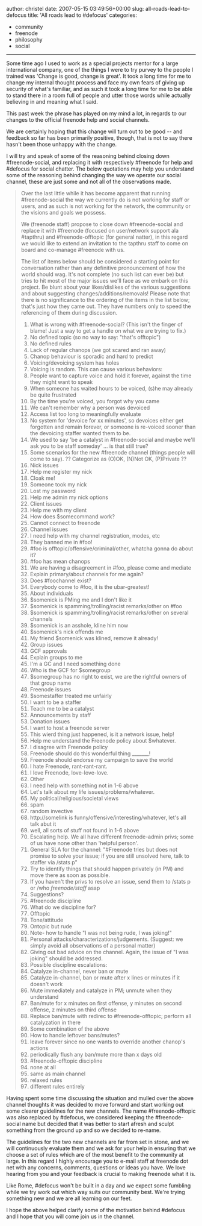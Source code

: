 author: christel
date: 2007-05-15 03:49:56+00:00
slug: all-roads-lead-to-defocus
title: 'All roads lead to #defocus'
categories:
- community
- freenode
- philosophy
- social
---
Some time ago I used to work as a special projects mentor for a large international company, one of the things I were to try purvey to the people I trained was 'Change is good, change is great'. It took a long time for me to change my internal thought process and face my own fears of giving up security of what's familiar, and as such it took a long time for me to be able to stand there in a room full of people and utter those words while actually believing in and meaning what I said.

This past week the phrase has played on my mind a lot, in regards to our changes to the official freenode help and social channels.

We are certainly hoping that this change will turn out to be good -- and feedback so far has been primarily positive, though, that is not to say there hasn't been those unhappy with the change.

I will try and speak of some of the reasoning behind closing down #freenode-social, and replacing it with respectively #freenode for help and #defocus for social chatter.  The below quotations may help you understand some of the reasoning behind changing the way we operate our social channel, these are just some and not all of the observations made.


<blockquote>Over the last little while it has become apparent that running #freenode-social the way we currently do is not working for staff or users, and as such is not working for the network, the community or the visions and goals we possess.

We (freenode staff) propose to close down #freenode-social and replace it with #freenode (focused on user/network support ala #tapthru) and #freenode-offtopic (for general natter), in this regard we would like to extend an invitation to the tapthru staff to come on board and co-manage #freenode with us.

The list of items below should be considered a starting point for conversation rather than any definitive pronouncement of how the world should wag. It's not complete (no such list can ever be) but tries to hit most of the major issues we'll face as we embark on this project. Be blunt about your likes/dislikes of the various suggestions and about suggesting changes/additions/removals! Please note that there is no significance to the ordering of the items in the list below; that's just how they came out. They have numbers only to speed the referencing of them during discussion.

1. What is wrong with #freenode-social? (This isn't the finger of blame! Just a way to get a handle on what we are trying to fix.)
1. No defined topic (so no way to say: "that's offtopic")
2. No defined rules
3. Lack of regular chanops (we got scared and ran away)
4. Chanop behaviour is sporadic and hard to predict
5. Voicing/devoicing system has holes
1. Voicing is random. This can cause various behaviors:
1. People want to capture voice and hold it forever, against the time they might want to speak
2. When someone has waited hours to be voiced, (s)he may already be quite frustrated
3. By the time you're voiced, you forgot why you came
2. We can't remember why a person was devoiced
3. Access list too long to meaningfully evaluate
4. No system for 'devoice for xx minutes', so devoices either get forgotten and remain forever, or someone is re-voiced sooner than the devoicing staffer wanted them to be.
6. We used to say 'be a catalyst in #freenode-social and maybe we'll ask you to be staff someday' ... is that still true?
2. Some scenarios for the new #freenode channel (things people will come to say). ?? Categorize as (O)OK, (N)Not OK, (P)Private ??
1. Nick issues
1. Help me register my nick
2. Cloak me!
3. Someone took my nick
4. Lost my password
5. Help me admin my nick options
2. Client issues
1. Help me with my client
2. How does $somecommand work?
3. Cannot connect to freenode
3. Channel issues
1. I need help with my channel registration, modes, etc
2. They banned me in #foo!
3. #foo is offtopic/offensive/criminal/other, whatcha gonna do about it?
4. #foo has mean chanops
5. We are having a disagreement in #foo, please come and mediate
6. Explain primary/about channels for me again?
7. Does #foochannel exist?
8. Everybody come to #foo, it is the ubar-greatest!
4. About individuals
1. $somenick is PMing me and I don't like it
2. $somenick is spamming/trolling/racist remarks/other on #foo
3. $somenick is spamming/trolling/racist remarks/other on several channels
4. $somenick is an asshole, kline him now
5. $somenick's nick offends me
6. My friend $somenick was klined, remove it already!
5. Group issues
1. GCF approvals
2. Explain groups to me
3. I'm a GC and I need something done
4. Who is the GCF for $somegroup
5. $somegroup has no right to exist, we are the rightful owners of that group name
6. Freenode issues
1. $somestaffer treated me unfairly
2. I want to be a staffer
3. Teach me to be a catalyst
4. Announcements by staff
5. Donation issues
6. I want to host a freenode server
7. This wierd thing just happened, is it a network issue, help!
8. Help me understand the Freenode policy about $whatever.
9. I disagree with Freenode policy
10. Freenode should do this wonderful thing _______!
11. Freenode should endorse my campaign to save the world
12. I hate Freenode, rant-rant-rant.
13. I love Freenode, love-love-love.
7. Other
1. I need help with something not in 1-6 above
2. Let's talk about my life issues/problems/whatever.
3. My political/religious/societal views
4. spam
5. random invective
6. http://somelink is funny/offensive/interesting/whatever, let's all talk abut it
7. well, all sorts of stuff not found in 1-6 above
3. Escalating help. We all have different freenode-admin privs; some of us have none other than 'helpful person'.
1. General SLA for the channel: "#Freenode tries but does not promise to solve your issue; if you are still unsolved here, talk to staffer via /stats p"
2. Try to identify things that should happen privately (in PM) and move there as soon as possible.
3. If you haven't the privs to resolve an issue, send them to /stats p or /who *freenode/staff* asap
4. Suggestions?
4. #freenode discipline
1. What do we discipline for?
1. Offtopic
2. Tone/attitude
1. Ontopic but rude
2. Note- how to handle "I was not being rude, I was joking!"
3. Personal attacks/characterizations/judgements. (Suggest: we simply avoid all observations of a personal matter)
4. Giving out bad advice on the channel. Again, the issue of "I was joking" should be addressed.
2. Possible discipline escalations:
1. Catalyze in-channel, never ban or mute
2. Catalyze in-channel, ban or mute after x lines or minutes if it doesn't work
3. Mute immediately and catalyze in PM; unmute when they understand
4. Ban/mute for x minutes on first offense, y minutes on second offense, z minutes on third offense
5. Replace ban/mute with redirec to #freenode-offtopic; perform all catalyzation in there
6. Some combination of the above
3. How to handle leftover bans/mutes?
1. leave forever since no one wants to override another chanop's actions
2. periodically flush any ban/mute more than x days old
5. #freenode-offtopic discipline
1. none at all
2. same as main channel
3. relaxed rules
4. different rules entirely</blockquote>


Having spent some time discussing the situation and mulled over the above channel thoughts it was decided to move forward and start working out some clearer guidelines for the new channels. The name #freenode-offtopic was also replaced by #defocus, we considered keeping the #freenode-social name but decided that it was better to start afresh and sculpt something from the ground up and so we decided to re-name.

The guidelines for the two new channels are far from set in stone, and we will continuously evaluate them and we ask for your help in ensuring that we choose a set of rules which are of the most benefit to the community at large. In this regard I highly encourage you to e-mail staff at freenode dot net with any concerns, comments, questions or ideas you have. We love hearing from you and your feedback is crucial to making freenode what it is.

Like Rome, #defocus won't be built in a day and we expect some fumbling while we try work out which way suits our community best. We're trying something new and we are all learning on our feet.

I hope the above helped clarify some of the motivation behind #defocus and I hope that you will come join us in the channel.
